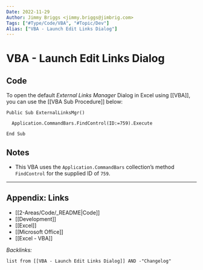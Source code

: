 ```yaml
---
Date: 2022-11-29
Author: Jimmy Briggs <jimmy.briggs@jimbrig.com>
Tags: ["#Type/Code/VBA", "#Topic/Dev"]
Alias: ["VBA - Launch Edit Links Dialog"]
---
```


# VBA - Launch Edit Links Dialog

## Code

To open the default *External Links Manager* Dialog in Excel using [[VBA]], you can use the [[VBA Sub Procedure]] below:

```VBA
Public Sub ExternalLinksMgr()

  Application.CommandBars.FindControl(ID:=759).Execute

End Sub
```

## Notes

- This VBA uses the `Application.CommandBars` collection’s method `FindControl` for the supplied ID of `759`.

***

## Appendix: Links

- [[2-Areas/Code/_README|Code]]
- [[Development]]
- [[Excel]]
- [[Microsoft Office]]
- [[Excel - VBA]]

*Backlinks:*

```dataview
list from [[VBA - Launch Edit Links Dialog]] AND -"Changelog"
```